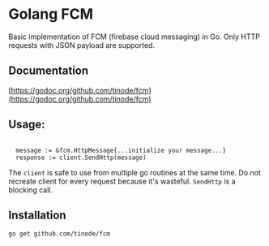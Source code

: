 # Golang FCM
Basic implementation of FCM (firebase cloud messaging) in Go. Only HTTP requests with JSON payload are supported.

## Documentation

[https://godoc.org/github.com/tinode/fcm](https://godoc.org/github.com/tinode/fcm)

## Usage:

```client := fcm.NewClient(your_fcm_api_key)

  message := &fcm.HttpMessage{...initialize your message...}
  response := client.SendHttp(message)

```

The `client` is safe to use from multiple go routines at the same time. Do not recreate client for every request because it's wasteful.
`SendHttp` is a blocking call. 

## Installation

```
go get github.com/tinode/fcm

```